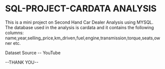 # SQL-PROJECT-CARDATA ANALYSIS


This is a mini project on Second Hand Car Dealer Analysis using MYSQL.
The database used in the analysis is cardata and it contains the following columns:
name,year,selling_price,km_driven,fuel,engine,transmission,torque,seats,owner etc.

Dataset Source -- YouTube

--THANK YOU--
